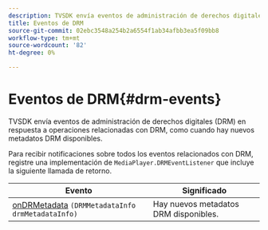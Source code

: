 ```yaml
---
description: TVSDK envía eventos de administración de derechos digitales (DRM) en respuesta a operaciones relacionadas con DRM, como cuando hay nuevos metadatos DRM disponibles.
title: Eventos de DRM
source-git-commit: 02ebc3548a254b2a6554f1ab34afbb3ea5f09bb8
workflow-type: tm+mt
source-wordcount: '82'
ht-degree: 0%

---
```


# Eventos de DRM{#drm-events}

TVSDK envía eventos de administración de derechos digitales (DRM) en respuesta a operaciones relacionadas con DRM, como cuando hay nuevos metadatos DRM disponibles.

Para recibir notificaciones sobre todos los eventos relacionados con DRM, registre una implementación de `MediaPlayer.DRMEventListener` que incluye la siguiente llamada de retorno.

| Evento | Significado |
|---|---|
| [onDRMetadata](https://help.adobe.com/en_US/primetime/api/psdk/javadoc_1.4/com/adobe/mediacore/MediaPlayer.DRMEventListener.html#onDRMMetadata(DRMMetadataInfo)) `(DRMMetadataInfo drmMetadataInfo)` | Hay nuevos metadatos DRM disponibles. |
